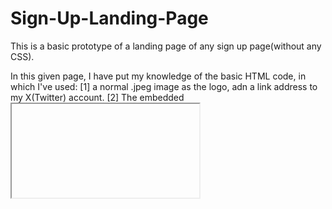 # Sign-Up-Landing-Page
This is a basic prototype of a landing page of any sign up page(without any CSS).

In this given page, I have put my knowledge of the basic HTML code, in which I've used:
[1]  a normal .jpeg image as the logo, adn a link address to my X(Twitter) account.
[2]  The embedded <iframe> codes of a YouTube video and a couple of songs from spotify haev also been used.
[3]  Radio buttons have been used to demonstrate a prototype of a tabel booking interface for a restaurant:
  *first, for the size of table required(2/4 people).
  *second, for the location of the table at the restaurant.
[4]  An input type number used(as a counter) for the number of tables required.
[5]  A slider range input for the supposed rating of the restaurant.
[6]  Date input for the the supposed date on which the table is needed at the restaurant.
[7]  Submit button for fsubmitting the details entered above.
[8]  Various input fields such as:
*First Name
*Second Name
*Email of the user
*Password
*Confirmation of the password
[9]  A sign up button to complete the prototype of the sign page created.
[10]  A dropdown menu for any given choices(here, few football clubs)
